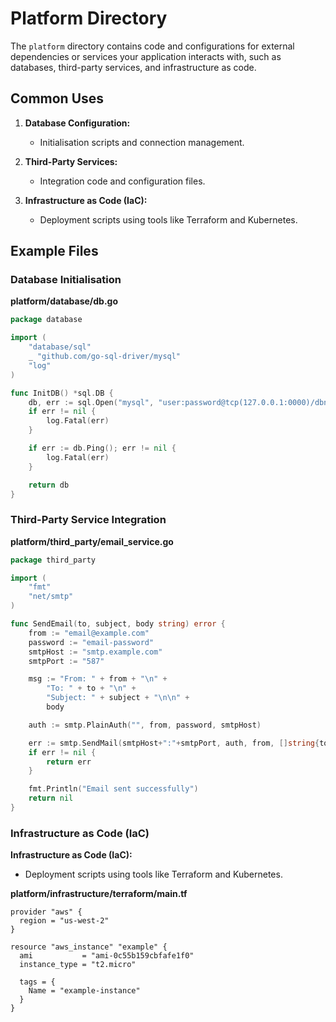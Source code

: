 # Platform Directory

The `platform` directory contains code and configurations for external dependencies or services your application interacts with, such as databases, third-party services, and infrastructure as code.

## Common Uses

1. **Database Configuration:**
   - Initialisation scripts and connection management.

2. **Third-Party Services:**
   - Integration code and configuration files.

3. **Infrastructure as Code (IaC):**
   - Deployment scripts using tools like Terraform and Kubernetes.

## Example Files

### Database Initialisation

**platform/database/db.go**

```go
package database

import (
    "database/sql"
    _ "github.com/go-sql-driver/mysql"
    "log"
)

func InitDB() *sql.DB {
    db, err := sql.Open("mysql", "user:password@tcp(127.0.0.1:0000)/dbname")
    if err != nil {
        log.Fatal(err)
    }

    if err := db.Ping(); err != nil {
        log.Fatal(err)
    }

    return db
}
```

### Third-Party Service Integration

**platform/third_party/email_service.go**

```go
package third_party

import (
    "fmt"
    "net/smtp"
)

func SendEmail(to, subject, body string) error {
    from := "email@example.com"
    password := "email-password"
    smtpHost := "smtp.example.com"
    smtpPort := "587"

    msg := "From: " + from + "\n" +
        "To: " + to + "\n" +
        "Subject: " + subject + "\n\n" +
        body

    auth := smtp.PlainAuth("", from, password, smtpHost)

    err := smtp.SendMail(smtpHost+":"+smtpPort, auth, from, []string{to}, []byte(msg))
    if err != nil {
        return err
    }

    fmt.Println("Email sent successfully")
    return nil
}
```

### Infrastructure as Code (IaC)

**Infrastructure as Code (IaC):**
   - Deployment scripts using tools like Terraform and Kubernetes.

**platform/infrastructure/terraform/main.tf**

```hcl
provider "aws" {
  region = "us-west-2"
}

resource "aws_instance" "example" {
  ami           = "ami-0c55b159cbfafe1f0"
  instance_type = "t2.micro"

  tags = {
    Name = "example-instance"
  }
}
```
